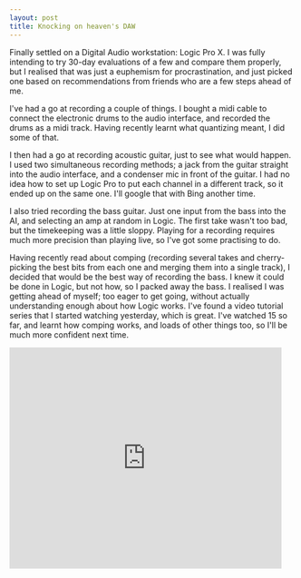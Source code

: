 ```yaml
---
layout: post
title: Knocking on heaven's DAW
---
```

Finally settled on a Digital Audio workstation: Logic Pro X. I was fully intending to try 30-day evaluations of a few and 
compare them properly, but I realised that was just a euphemism for procrastination, and just picked one based on recommendations
from friends who are a few steps ahead of me.

I've had a go at recording a couple of things. I bought a midi cable to connect the electronic drums to the audio interface, and 
recorded the drums as a midi track. Having recently learnt what quantizing meant, I did some of that.

I then had a go at recording acoustic guitar, just to see what would happen. I used two simultaneous recording methods; a jack from the 
guitar straight into the audio interface, and a condenser mic in front of the guitar. I had no idea how to set up Logic Pro to put
each channel in a different track, so it ended up on the same one. I'll google that with Bing another time.

I also tried recording the bass guitar. Just one input from the bass into the AI, and selecting an amp at random in Logic. The first 
take wasn't too bad, but the timekeeping was a little sloppy. 
Playing for a recording requires much more precision than playing live, so I've got some practising to do.

Having recently read about comping (recording several takes and cherry-picking the best bits from each one and merging them into a 
single track), I decided that would be the best way of recording the bass. I knew it could be done in Logic, but not how, so I packed 
away the bass. I realised I was getting ahead of myself; too eager to get going, without actually understanding enough about how Logic
works. I've found a video tutorial series that I started watching yesterday, which is great. I've watched 15 so far, and learnt how
comping works, and loads of other things too, so I'll be much more confident next time. 

<iframe title="YouTube video player" width="480" height="390" 
src="https://www.youtube.com/playlist?list=PLXmi76euGSyzX8KMPAHJPyOSZy5w4CsV9" frameborder="0" allowfullscreen>< /iframe>
